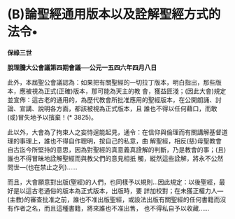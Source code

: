 # (B)論聖經通用版本以及詮解聖經方式的法令•


**保祿三世**

**脫理騰大公會議第四期會議──公元一五四六年四月八日**





此外，本屆聖公會議認為：如果把有關聖經的一切拉丁版本，明白指出，那些版本，應被視為正式(正確)版本，那可能為天主的教
會，獲益匪淺；(因此大會)規定並宣佈：這古老的通用的，為歷代教會所批准應用的聖經版本，在公開朗誦、討論、宣講、說明各方面，都該被視為正式版本，且
誰也不得以任何藉口，而敢(或)冒失地予以擯棄！(* 3825)。

此以外，大會為了拘束人之妄恃逞能起見，通令：在信仰與倫理而有關講解基督道理的事理上，誰也不得自作聰明，按自己的私意，曲
解聖經，相反(慈)母聖教會自古迄今所堅持的意思，因為對聖經的真意義真詮解的判斷，乃是教會的事；(且)誰也不得冒昧地詮解聖經而與教父們的意見相扺
觸，縱然這些詮解，將永不公然問世—(也在禁止之列)……

而且，大會願意對出版(聖經)的人們，也同樣予以規則…因此規定：以後聖經，最好是以這古老通俗的版本為正式版本，出版時，要
詳加校對；在未獲正權力人—(主教)的審查批准之前，誰也不准出版聖經，或設法出版有關聖經的任何書籍而沒有作者之名，而且這種書籍，將來誰也不准出售，
也不得私自予以收藏……

